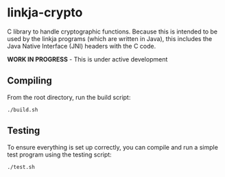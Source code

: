 # linkja-crypto
C library to handle cryptographic functions.  Because this is intended to be used by the
linkja programs (which are written in Java), this includes the Java Native Interface (JNI)
headers with the C code.

**WORK IN PROGRESS** - This is under active development

## Compiling
From the root directory, run the build script:

```
./build.sh
```

## Testing
To ensure everything is set up correctly, you can compile and run a simple
test program using the testing script:

```
./test.sh
```
